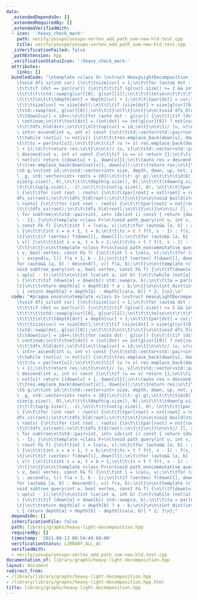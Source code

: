 ```yaml
---
data:
  _extendedDependsOn: []
  _extendedRequiredBy: []
  _extendedVerifiedWith:
  - icon: ':heavy_check_mark:'
    path: verify/yosupo/yosupo-vertex_add_path_sum-new-hld.test.cpp
    title: verify/yosupo/yosupo-vertex_add_path_sum-new-hld.test.cpp
  _isVerificationFailed: false
  _pathExtension: hpp
  _verificationStatusIcon: ':heavy_check_mark:'
  attributes:
    links: []
  bundledCode: "\ntemplate <class G> \nstruct HeavyLightDecomposition {\nprivate:\n\
    \tvoid dfs_sz(int cur) {\n\t\tsize[cur] = 1;\n\t\tfor (auto& dst : g[cur]) {\n\
    \t\t\tif (dst == par[cur]) {\n\t\t\t\tif (g[cur].size() >= 2 && int(dst) == int(g[cur][0]))\n\
    \t\t\t\t\tstd::swap(g[cur][0], g[cur][1]);\n\t\t\t\telse\n\t\t\t\t\tcontinue;\n\
    \t\t\t}\n\t\t\tdepth[dst] = depth[cur] + 1;\n\t\t\tpar[dst] = cur;\n\t\t\tdfs_sz(dst);\n\
    \t\t\tsize[cur] += size[dst];\n\t\t\tif (size[dst] > size[g[cur][0]]) {\n\t\t\t\
    \tstd::swap(dst, g[cur][0]);\n\t\t\t}\n\t\t}\n\t}\n\n\tvoid dfs_hld(int cur) {\n\
    \t\tdown[cur] = id++;\n\t\tfor (auto dst : g[cur]) {\n\t\t\tif (dst == par[cur])\
    \ continue;\n\t\t\tnxt[dst] = (int(dst) == int(g[cur][0]) ? nxt[cur] : int(dst));\n\
    \t\t\tdfs_hld(dst);\n\t\t}\n\t\tup[cur] = id;\n\t}\n\n\t// [u, v)\n\tstd::vector<std::pair<int,\
    \ int>> ascend(int u, int v) const {\n\t\tstd::vector<std::pair<int, int>> res;\n\
    \t\twhile (nxt[u] != nxt[v]) {\n\t\t\tres.emplace_back(down[u], down[nxt[u]]);\n\
    \t\t\tu = par[nxt[u]];\n\t\t}\n\t\tif (u != v) res.emplace_back(down[u], down[v]\
    \ + 1);\n\t\treturn res;\n\t}\n\n\t// (u, v]\n\tstd::vector<std::pair<int, int>>\
    \ descend(int u, int v) const {\n\t\tif (u == v) return {};\n\t\tif (nxt[u] ==\
    \ nxt[v]) return {{down[u] + 1, down[v]}};\n\t\tauto res = descend(u, par[nxt[v]]);\n\
    \t\tres.emplace_back(down[nxt[v]], down[v]);\n\t\treturn res;\n\t}\n\npublic:\n\
    \tG g;\n\tint id;\n\tstd::vector<int> size, depth, down, up, nxt, par;\n\n\tHeavyLightDecomposition(G&\
    \ _g, std::vector<int> roots = {0})\n\t\t\t: g(_g),\n\t\t\t\tid(0),\n\t\t\t\t\
    size(g.size(), 0),\n\t\t\t\tdepth(g.size(), 0),\n\t\t\t\tdown(g.size(), -1),\n\
    \t\t\t\tup(g.size(), -1),\n\t\t\t\tnxt(g.size(), 0), \n\t\t\t\tpar(g.size(), 0)\
    \ {\n\t\tfor (int root : roots) {\n\t\t\tpar[root] = nxt[root] = root;\n\t\t\t\
    dfs_sz(root);\n\t\t\tdfs_hld(root);\n\t\t}\n\t}\n\n\tvoid build(std::vector<int>\
    \ roots) {\n\t\tfor (int root : roots) {\n\t\t\tpar[root] = nxt[root] = root;\n\
    \t\t\tdfs_sz(root);\n\t\t\tdfs_hld(root);\n\t\t}\n\t}\n\n\t// [l, r], inclusive\
    \ for subtree\n\tstd::pair<int, int> idx(int i) const { return {down[i], up[i]\
    \ - 1}; }\n\n\ttemplate <class F>\n\tvoid path_query(int u, int v, bool vertex,\
    \ const F& f) {\n\t\tint l = lca(u, v);\n\t\tfor (auto&& [a, b] : ascend(u, l))\
    \ {\n\t\t\tint s = a + 1, t = b;\n\t\t\ts > t ? f(t, s - 1) : f(s, t - 1);\n\t\
    \t}\n\t\tif (vertex) f(down[l], down[l]);\n\t\tfor (auto&& [a, b] : descend(l,\
    \ v)) {\n\t\t\tint s = a, t = b + 1;\n\t\t\ts > t ? f(t, s - 1) : f(s, t - 1);\n\
    \t\t}\n\t}\n\n\ttemplate <class F>\n\tvoid path_noncommutative_query(int u, int\
    \ v, bool vertex, const F& f) {\n\t\tint l = lca(u, v);\n\t\tfor (auto&& [a, b]\
    \ : ascend(u, l)) f(a + 1, b - 1);\n\t\tif (vertex) f(down[l], down[l]);\n\t\t\
    for (auto&& [a, b] : descend(l, v)) f(a, b);\n\t}\n\n\ttemplate <class F>\n\t\
    void subtree_query(int u, bool vertex, const F& f) {\n\t\tf(down[u] + int(!vertex),\
    \ up[u] - 1);\n\t}\n\n\tint lca(int a, int b) {\n\t\twhile (nxt[a] != nxt[b])\
    \ {\n\t\t\tif (down[a] < down[b]) std::swap(a, b);\n\t\t\ta = par[nxt[a]];\n\t\
    \t}\n\t\treturn depth[a] < depth[b] ? a : b;\n\t}\n\n\tint dist(int a, int b)\
    \ { return depth[a] + depth[b] - depth[lca(a, b)] * 2; }\n};\n"
  code: "#pragma once\n\ntemplate <class G> \nstruct HeavyLightDecomposition {\nprivate:\n\
    \tvoid dfs_sz(int cur) {\n\t\tsize[cur] = 1;\n\t\tfor (auto& dst : g[cur]) {\n\
    \t\t\tif (dst == par[cur]) {\n\t\t\t\tif (g[cur].size() >= 2 && int(dst) == int(g[cur][0]))\n\
    \t\t\t\t\tstd::swap(g[cur][0], g[cur][1]);\n\t\t\t\telse\n\t\t\t\t\tcontinue;\n\
    \t\t\t}\n\t\t\tdepth[dst] = depth[cur] + 1;\n\t\t\tpar[dst] = cur;\n\t\t\tdfs_sz(dst);\n\
    \t\t\tsize[cur] += size[dst];\n\t\t\tif (size[dst] > size[g[cur][0]]) {\n\t\t\t\
    \tstd::swap(dst, g[cur][0]);\n\t\t\t}\n\t\t}\n\t}\n\n\tvoid dfs_hld(int cur) {\n\
    \t\tdown[cur] = id++;\n\t\tfor (auto dst : g[cur]) {\n\t\t\tif (dst == par[cur])\
    \ continue;\n\t\t\tnxt[dst] = (int(dst) == int(g[cur][0]) ? nxt[cur] : int(dst));\n\
    \t\t\tdfs_hld(dst);\n\t\t}\n\t\tup[cur] = id;\n\t}\n\n\t// [u, v)\n\tstd::vector<std::pair<int,\
    \ int>> ascend(int u, int v) const {\n\t\tstd::vector<std::pair<int, int>> res;\n\
    \t\twhile (nxt[u] != nxt[v]) {\n\t\t\tres.emplace_back(down[u], down[nxt[u]]);\n\
    \t\t\tu = par[nxt[u]];\n\t\t}\n\t\tif (u != v) res.emplace_back(down[u], down[v]\
    \ + 1);\n\t\treturn res;\n\t}\n\n\t// (u, v]\n\tstd::vector<std::pair<int, int>>\
    \ descend(int u, int v) const {\n\t\tif (u == v) return {};\n\t\tif (nxt[u] ==\
    \ nxt[v]) return {{down[u] + 1, down[v]}};\n\t\tauto res = descend(u, par[nxt[v]]);\n\
    \t\tres.emplace_back(down[nxt[v]], down[v]);\n\t\treturn res;\n\t}\n\npublic:\n\
    \tG g;\n\tint id;\n\tstd::vector<int> size, depth, down, up, nxt, par;\n\n\tHeavyLightDecomposition(G&\
    \ _g, std::vector<int> roots = {0})\n\t\t\t: g(_g),\n\t\t\t\tid(0),\n\t\t\t\t\
    size(g.size(), 0),\n\t\t\t\tdepth(g.size(), 0),\n\t\t\t\tdown(g.size(), -1),\n\
    \t\t\t\tup(g.size(), -1),\n\t\t\t\tnxt(g.size(), 0), \n\t\t\t\tpar(g.size(), 0)\
    \ {\n\t\tfor (int root : roots) {\n\t\t\tpar[root] = nxt[root] = root;\n\t\t\t\
    dfs_sz(root);\n\t\t\tdfs_hld(root);\n\t\t}\n\t}\n\n\tvoid build(std::vector<int>\
    \ roots) {\n\t\tfor (int root : roots) {\n\t\t\tpar[root] = nxt[root] = root;\n\
    \t\t\tdfs_sz(root);\n\t\t\tdfs_hld(root);\n\t\t}\n\t}\n\n\t// [l, r], inclusive\
    \ for subtree\n\tstd::pair<int, int> idx(int i) const { return {down[i], up[i]\
    \ - 1}; }\n\n\ttemplate <class F>\n\tvoid path_query(int u, int v, bool vertex,\
    \ const F& f) {\n\t\tint l = lca(u, v);\n\t\tfor (auto&& [a, b] : ascend(u, l))\
    \ {\n\t\t\tint s = a + 1, t = b;\n\t\t\ts > t ? f(t, s - 1) : f(s, t - 1);\n\t\
    \t}\n\t\tif (vertex) f(down[l], down[l]);\n\t\tfor (auto&& [a, b] : descend(l,\
    \ v)) {\n\t\t\tint s = a, t = b + 1;\n\t\t\ts > t ? f(t, s - 1) : f(s, t - 1);\n\
    \t\t}\n\t}\n\n\ttemplate <class F>\n\tvoid path_noncommutative_query(int u, int\
    \ v, bool vertex, const F& f) {\n\t\tint l = lca(u, v);\n\t\tfor (auto&& [a, b]\
    \ : ascend(u, l)) f(a + 1, b - 1);\n\t\tif (vertex) f(down[l], down[l]);\n\t\t\
    for (auto&& [a, b] : descend(l, v)) f(a, b);\n\t}\n\n\ttemplate <class F>\n\t\
    void subtree_query(int u, bool vertex, const F& f) {\n\t\tf(down[u] + int(!vertex),\
    \ up[u] - 1);\n\t}\n\n\tint lca(int a, int b) {\n\t\twhile (nxt[a] != nxt[b])\
    \ {\n\t\t\tif (down[a] < down[b]) std::swap(a, b);\n\t\t\ta = par[nxt[a]];\n\t\
    \t}\n\t\treturn depth[a] < depth[b] ? a : b;\n\t}\n\n\tint dist(int a, int b)\
    \ { return depth[a] + depth[b] - depth[lca(a, b)] * 2; }\n};"
  dependsOn: []
  isVerificationFile: false
  path: library/graphs/heavy-light-decomposition.hpp
  requiredBy: []
  timestamp: '2021-08-13 00:54:49-04:00'
  verificationStatus: LIBRARY_ALL_AC
  verifiedWith:
  - verify/yosupo/yosupo-vertex_add_path_sum-new-hld.test.cpp
documentation_of: library/graphs/heavy-light-decomposition.hpp
layout: document
redirect_from:
- /library/library/graphs/heavy-light-decomposition.hpp
- /library/library/graphs/heavy-light-decomposition.hpp.html
title: library/graphs/heavy-light-decomposition.hpp
---
```

